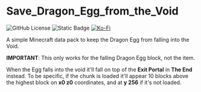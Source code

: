 # Save_Dragon_Egg_from_the_Void

![GitHub License](https://img.shields.io/github/license/RafalBerezin/Save_Dragon_Egg_from_the_Void?style=for-the-badge&logo=github)
![Static Badge](https://img.shields.io/badge/Game_Versions-1.20_--_1.20.6-%23007ec6?style=for-the-badge)
[![Ko-Fi](https://img.shields.io/badge/Support%20me%20on%20Ko--fi-F16061?style=for-the-badge&logo=ko-fi&logoColor=white)](https://ko-fi.com/rafalberezin)

A simple Minecraft data pack to keep the Dragon Egg from falling into the Void.

**IMPORTANT**: This only works for the falling Dragon Egg block, not the item.

When the Egg falls into the void it'll fall on top of the **Exit Portal** in **The End** instead. To be specific, if the chunk is loaded it'll appear 10 blocks above the highest block on **x0 z0** coordinates, and at **y 256** if it's not loaded.
